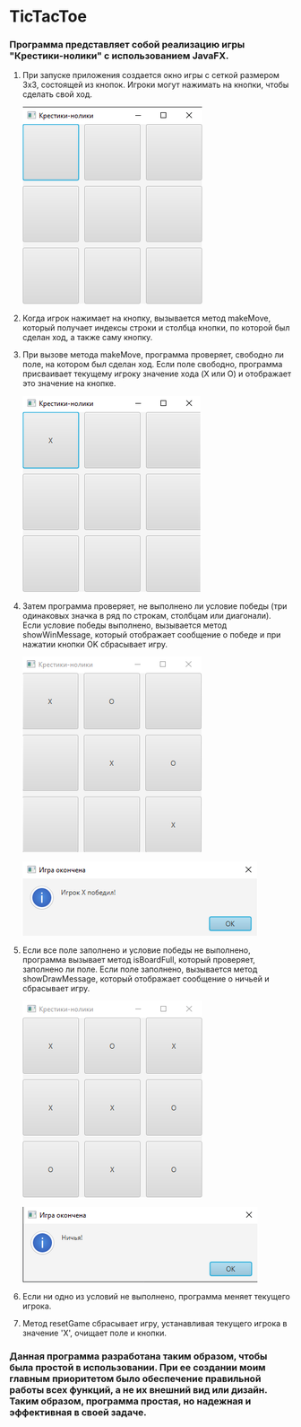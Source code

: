 # TicTacToe

### Программа представляет собой реализацию игры "Крестики-нолики" с использованием JavaFX.

1. При запуске приложения создается окно игры с сеткой размером 3x3, состоящей из кнопок. Игроки могут нажимать на кнопки, чтобы сделать свой ход.

   ![img.png](imgs/img.png)

2. Когда игрок нажимает на кнопку, вызывается метод makeMove, который получает индексы строки и столбца кнопки, по которой был сделан ход, а также саму кнопку.

3. При вызове метода makeMove, программа проверяет, свободно ли поле, на котором был сделан ход. Если поле свободно, программа присваивает текущему игроку значение хода (X или O) и отображает это значение на кнопке.

   ![img_1.png](imgs/img_1.png)

4. Затем программа проверяет, не выполнено ли условие победы (три одинаковых значка в ряд по строкам, столбцам или диагонали). Если условие победы выполнено, вызывается метод showWinMessage, который отображает сообщение о победе и при нажатии кнопки OK сбрасывает игру.

   ![img_2.png](imgs/img_2.png)

   ![img_3.png](imgs/img_3.png)

5. Если все поле заполнено и условие победы не выполнено, программа вызывает метод isBoardFull, который проверяет, заполнено ли поле. Если поле заполнено, вызывается метод showDrawMessage, который отображает сообщение о ничьей и сбрасывает игру.

   ![img_4.png](imgs/img_4.png)

   ![img_5.png](imgs/img_5.png)

6. Если ни одно из условий не выполнено, программа меняет текущего игрока.

7. Метод resetGame сбрасывает игру, устанавливая текущего игрока в значение 'X', очищает поле и кнопки.

### Данная программа разработана таким образом, чтобы была простой в использовании. При ее создании моим главным приоритетом было обеспечение правильной работы всех функций, а не их внешний вид или дизайн. Таким образом, программа простая, но надежная и эффективная в своей задаче.